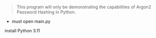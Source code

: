 > This program will only be demonstrating the capabilities of Argon2 Password Hashing in Python.

- must open main.py

install Python 3.11
